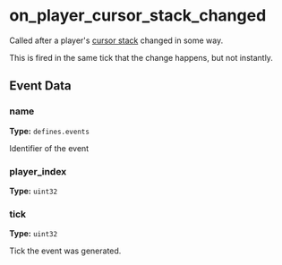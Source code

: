 # on_player_cursor_stack_changed

Called after a player's [cursor stack](runtime:LuaControl::cursor_stack) changed in some way.

This is fired in the same tick that the change happens, but not instantly.

## Event Data

### name

**Type:** `defines.events`

Identifier of the event

### player_index

**Type:** `uint32`

### tick

**Type:** `uint32`

Tick the event was generated.

